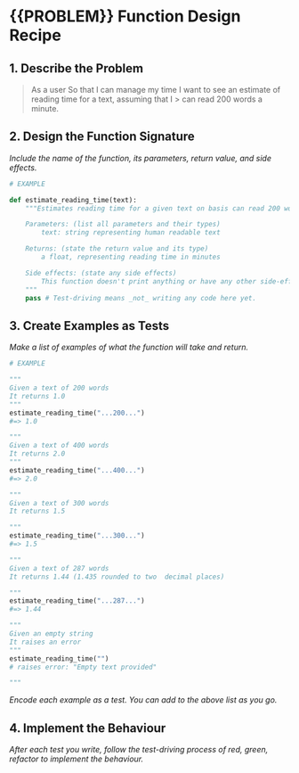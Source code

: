 # {{PROBLEM}} Function Design Recipe

## 1. Describe the Problem

> As a user
> So that I can manage my time
> I want to see an estimate of reading time for a text, assuming that I > can read 200 words a minute.

## 2. Design the Function Signature

_Include the name of the function, its parameters, return value, and side effects._

```python
# EXAMPLE

def estimate_reading_time(text):
    """Estimates reading time for a given text on basis can read 200 words per minute

    Parameters: (list all parameters and their types)
        text: string representing human readable text

    Returns: (state the return value and its type)
        a float, representing reading time in minutes

    Side effects: (state any side effects)
        This function doesn't print anything or have any other side-effects
    """
    pass # Test-driving means _not_ writing any code here yet.
```

## 3. Create Examples as Tests

_Make a list of examples of what the function will take and return._

```python
# EXAMPLE

"""
Given a text of 200 words
It returns 1.0
"""
estimate_reading_time("...200...") 
#=> 1.0

"""
Given a text of 400 words
It returns 2.0
"""
estimate_reading_time("...400...") 
#=> 2.0

"""
Given a text of 300 words
It returns 1.5

"""
estimate_reading_time("...300...") 
#=> 1.5

"""
Given a text of 287 words
It returns 1.44 (1.435 rounded to two  decimal places)

"""
estimate_reading_time("...287...") 
#=> 1.44

"""
Given an empty string
It raises an error 
"""
estimate_reading_time("") 
# raises error: "Empty text provided"

"""

```

_Encode each example as a test. You can add to the above list as you go._

## 4. Implement the Behaviour

_After each test you write, follow the test-driving process of red, green, refactor to implement the behaviour._


